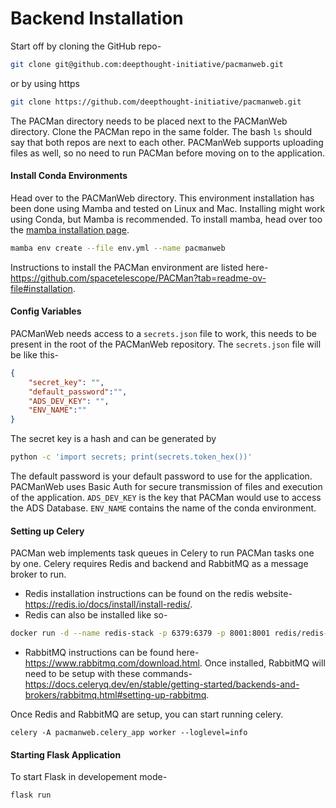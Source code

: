 # Backend Installation

Start off by cloning the GitHub repo-
```bash
git clone git@github.com:deepthought-initiative/pacmanweb.git
```
or by using https
```bash
git clone https://github.com/deepthought-initiative/pacmanweb.git
```

The PACMan directory needs to be placed next to the PACManWeb directory. Clone the PACMan repo in the same folder. The bash `ls` should say that both repos are next to each other. PACManWeb supports uploading files as well, so no need to run PACMan before moving on to the application.


#### Install Conda Environments
Head over to the PACManWeb directory. This environment installation has been done using Mamba and tested on Linux and Mac. Installing might work using Conda, but Mamba is recommended. To install mamba, head over too the [mamba installation page](https://mamba.readthedocs.io/en/latest/installation/mamba-installation.html).
```bash
mamba env create --file env.yml --name pacmanweb
```
Instructions to install the PACMan environment are listed here- https://github.com/spacetelescope/PACMan?tab=readme-ov-file#installation.


#### Config Variables
PACManWeb needs access to a `secrets.json` file to work, this needs to be present in the root of the PACManWeb repository.
The `secrets.json` file will be like this-
```json
{
    "secret_key": "",
    "default_password":"",
    "ADS_DEV_KEY": "",
    "ENV_NAME":""
}
``` 
The secret key is a hash and can be generated by 

```bash
python -c 'import secrets; print(secrets.token_hex())'
```

The default password is your default password to use for the application. PACManWeb uses Basic Auth for secure transmission of files and execution of the application. `ADS_DEV_KEY` is the key that PACMan would use to access the ADS Database. `ENV_NAME` contains the name of the conda environment.


#### Setting up Celery
PACMan web implements task queues in Celery to run PACMan tasks one by one. Celery requires Redis and backend and RabbitMQ as a message broker to run.
- Redis installation instructions can be found on the redis website- https://redis.io/docs/install/install-redis/.
- Redis can also be installed like so-
```bash
docker run -d --name redis-stack -p 6379:6379 -p 8001:8001 redis/redis-stack:latest
```
- RabbitMQ instructions can be found here- https://www.rabbitmq.com/download.html. Once installed, RabbitMQ will need to be setup with these commands- https://docs.celeryq.dev/en/stable/getting-started/backends-and-brokers/rabbitmq.html#setting-up-rabbitmq.

Once Redis and RabbitMQ are setup, you can start running celery. 
```none
celery -A pacmanweb.celery_app worker --loglevel=info
```

#### Starting Flask Application
To start Flask in developement mode-
```bash
flask run
```